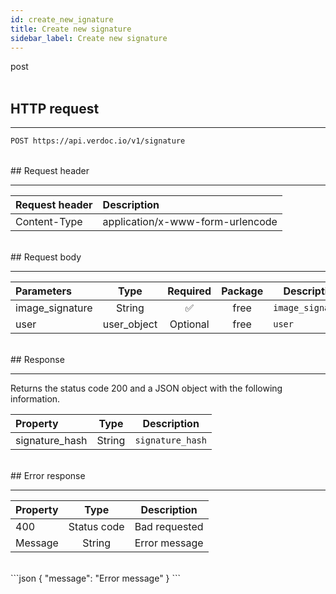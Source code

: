 ```yaml
---
id: create_new_ignature
title: Create new signature
sidebar_label: Create new signature
---
```


<span class="badges post">post</span>
<br/>
<br/>

## HTTP request

---

```bash
POST https://api.verdoc.io/v1/signature
```

<br/>
## Request header

---

| Request header | Description                      |
| :------------- | :------------------------------- |
| Content-Type   | application/x-www-form-urlencode |

<br/>
## Request body

---

| Parameters      |    Type     | Required | Package | Description       |
| :-------------- | :---------: | :------: | :-----: | ----------------- |
| image_signature |   String    |    ✅     |  free   | `image_signature` |
| user            | user_object | Optional |  free   | `user`            |

<br/>
## Response

---

Returns the status code 200 and a JSON object with the following information.

| Property       |  Type  | Description      |
| :------------- | :----: | ---------------- |
| signature_hash | String | `signature_hash` |

<br/>
## Error response

---

| Property |    Type     | Description   |
| :------- | :---------: | ------------- |
| 400      | Status code | Bad requested |
| Message  |   String    | Error message |
<br/>
```json
{
  "message": "Error message"
}
```

<!-- <br/>
## Example request

---

```bash
curl https://verdoc.io/
``` -->
